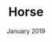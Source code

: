 ---
layout: single
title: Horse
date: January 2019
medium: Digital
categories: Animals

image: horse.png
description: This is a description of the piece. Lorem ipsum dolor sit amet.
keywords: test keyword blah
---